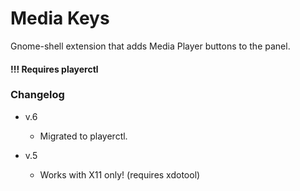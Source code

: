 # Media Keys

Gnome-shell extension that adds Media Player buttons to the panel.

#### !!! Requires playerctl

### Changelog

* v.6
  - Migrated to playerctl.

* v.5
  - Works with X11 only! (requires xdotool)
